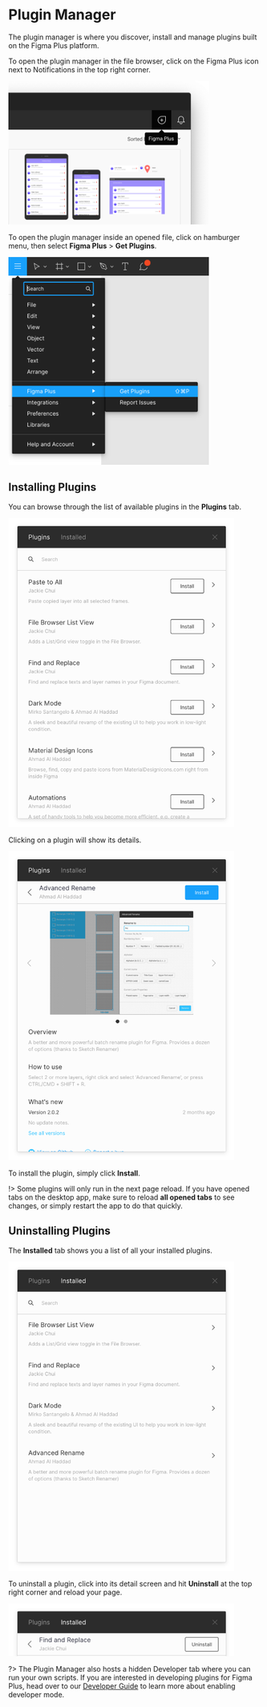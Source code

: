# Plugin Manager

The plugin manager is where you discover, install and manage plugins built on the Figma Plus platform.

To open the plugin manager in the file browser, click on the Figma Plus icon next to Notifications in the top right corner.

<img src="images/pluginManagerInFileBrowser.png" width="400">

To open the plugin manager inside an opened file, click on hamburger menu, then select **Figma Plus** > **Get Plugins**.

<img src="images/pluginManagerInFile.png" width="400">

## Installing Plugins

You can browse through the list of available plugins in the **Plugins** tab.

<img src="images/pluginsList.png" width="450">

Clicking on a plugin will show its details.

<img src="images/pluginDetails.png" width="450">

To install the plugin, simply click **Install**.

!> Some plugins will only run in the next page reload. If you have opened tabs on the desktop app, make sure to reload **all opened tabs** to see changes, or simply restart the app to do that quickly.

## Uninstalling Plugins

The **Installed** tab shows you a list of all your installed plugins.

<img src="images/installedList.png" width="450">

To uninstall a plugin, click into its detail screen and hit **Uninstall** at the top right corner and reload your page.

<img src="images/uninstall.png" width="450">

?> The Plugin Manager also hosts a hidden Developer tab where you can run your own scripts. If you are interested in developing plugins for Figma Plus, head over to our [Developer Guide](/developerGuide/gettingStarted#getting-started) to learn more about enabling developer mode.
